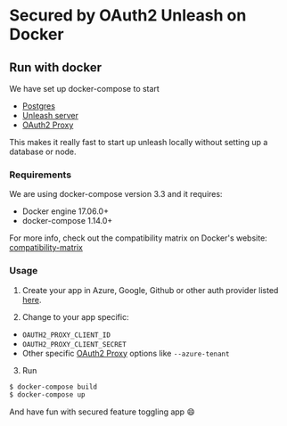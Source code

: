# Secured by OAuth2 Unleash on Docker

## Run with docker
We have set up docker-compose to start 

* [Postgres](https://www.postgresql.org/)
* [Unleash server](github.com/Unleash/unleash)
* [OAuth2 Proxy](https://github.com/bitly/oauth2_proxy)

This makes it really fast to start up unleash locally without setting up a database or node.

### Requirements
We are using docker-compose version 3.3 and it requires:

- Docker engine 17.06.0+
- docker-compose 1.14.0+

For more info, check out the compatibility matrix on Docker's website: [compatibility-matrix](
https://docs.docker.com/compose/compose-file/compose-versioning/#compatibility-matrix)

### Usage

1. Create your app in Azure, Google, Github or other auth provider listed [here](https://github.com/bitly/oauth2_proxy#oauth-provider-configuration).

2. Change to your app specific:

* `OAUTH2_PROXY_CLIENT_ID`
* `OAUTH2_PROXY_CLIENT_SECRET`
* Other specific [OAuth2 Proxy](https://github.com/bitly/oauth2_proxy#command-line-options) options like `--azure-tenant`

3. Run

```bash
$ docker-compose build
$ docker-compose up
```

And have fun with secured feature toggling app :smile:
